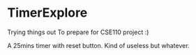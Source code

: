 # TimerExplore
Trying things out
To prepare for CSE110 project :)

A 25mins timer with reset button. Kind of useless but whatever.
